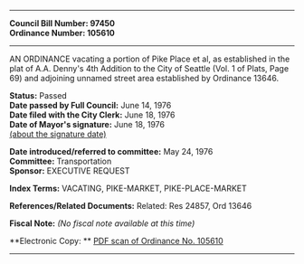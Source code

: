 * * * * *  
  
**Council Bill Number: [](#h0)[](#h2)97450**   
**Ordinance Number: 105610**  
  
* * * * *  
  
AN ORDINANCE vacating a portion of Pike Place et al, as established in the plat of A.A. Denny's 4th Addition to the City of Seattle (Vol. 1 of Plats, Page 69) and adjoining unnamed street area established by Ordinance 13646.  
  
**Status:** Passed   
**Date passed by Full Council:** June 14, 1976   
**Date filed with the City Clerk:** June 18, 1976   
**Date of Mayor's signature:** June 18, 1976   
[(about the signature date)](/~public/approvaldate.htm)   
  
  
**Date introduced/referred to committee:** May 24, 1976   
**Committee:** Transportation   
**Sponsor:** EXECUTIVE REQUEST   
  
**Index Terms:** VACATING, PIKE-MARKET, PIKE-PLACE-MARKET  
  
**References/Related Documents:** Related: Res 24857, Ord 13646  
  
**Fiscal Note:** *(No fiscal note available at this time)*  
  
**Electronic Copy: ** [PDF scan of Ordinance No. 105610](/~archives/Ordinances/Ord_105610.pdf)  
  
* * * * *  

